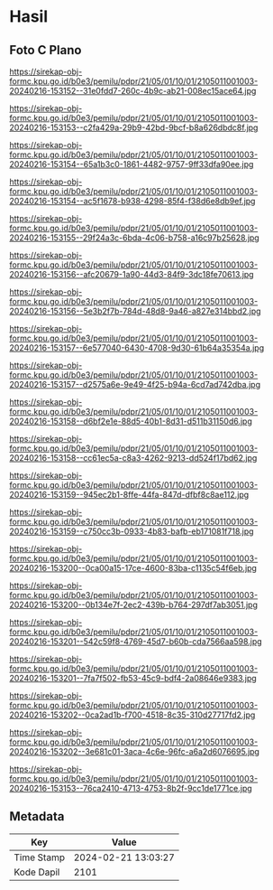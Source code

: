 # Hasil

## Foto C Plano

https://sirekap-obj-formc.kpu.go.id/b0e3/pemilu/pdpr/21/05/01/10/01/2105011001003-20240216-153152--31e0fdd7-260c-4b9c-ab21-008ec15ace64.jpg

https://sirekap-obj-formc.kpu.go.id/b0e3/pemilu/pdpr/21/05/01/10/01/2105011001003-20240216-153153--c2fa429a-29b9-42bd-9bcf-b8a626dbdc8f.jpg

https://sirekap-obj-formc.kpu.go.id/b0e3/pemilu/pdpr/21/05/01/10/01/2105011001003-20240216-153154--65a1b3c0-1861-4482-9757-9ff33dfa90ee.jpg

https://sirekap-obj-formc.kpu.go.id/b0e3/pemilu/pdpr/21/05/01/10/01/2105011001003-20240216-153154--ac5f1678-b938-4298-85f4-f38d6e8db9ef.jpg

https://sirekap-obj-formc.kpu.go.id/b0e3/pemilu/pdpr/21/05/01/10/01/2105011001003-20240216-153155--29f24a3c-6bda-4c06-b758-a16c97b25628.jpg

https://sirekap-obj-formc.kpu.go.id/b0e3/pemilu/pdpr/21/05/01/10/01/2105011001003-20240216-153156--afc20679-1a90-44d3-84f9-3dc18fe70613.jpg

https://sirekap-obj-formc.kpu.go.id/b0e3/pemilu/pdpr/21/05/01/10/01/2105011001003-20240216-153156--5e3b2f7b-784d-48d8-9a46-a827e314bbd2.jpg

https://sirekap-obj-formc.kpu.go.id/b0e3/pemilu/pdpr/21/05/01/10/01/2105011001003-20240216-153157--6e577040-6430-4708-9d30-61b64a35354a.jpg

https://sirekap-obj-formc.kpu.go.id/b0e3/pemilu/pdpr/21/05/01/10/01/2105011001003-20240216-153157--d2575a6e-9e49-4f25-b94a-6cd7ad742dba.jpg

https://sirekap-obj-formc.kpu.go.id/b0e3/pemilu/pdpr/21/05/01/10/01/2105011001003-20240216-153158--d6bf2e1e-88d5-40b1-8d31-d511b31150d6.jpg

https://sirekap-obj-formc.kpu.go.id/b0e3/pemilu/pdpr/21/05/01/10/01/2105011001003-20240216-153158--cc61ec5a-c8a3-4262-9213-dd524f17bd62.jpg

https://sirekap-obj-formc.kpu.go.id/b0e3/pemilu/pdpr/21/05/01/10/01/2105011001003-20240216-153159--945ec2b1-8ffe-44fa-847d-dfbf8c8ae112.jpg

https://sirekap-obj-formc.kpu.go.id/b0e3/pemilu/pdpr/21/05/01/10/01/2105011001003-20240216-153159--c750cc3b-0933-4b83-bafb-eb171081f718.jpg

https://sirekap-obj-formc.kpu.go.id/b0e3/pemilu/pdpr/21/05/01/10/01/2105011001003-20240216-153200--0ca00a15-17ce-4600-83ba-c1135c54f6eb.jpg

https://sirekap-obj-formc.kpu.go.id/b0e3/pemilu/pdpr/21/05/01/10/01/2105011001003-20240216-153200--0b134e7f-2ec2-439b-b764-297df7ab3051.jpg

https://sirekap-obj-formc.kpu.go.id/b0e3/pemilu/pdpr/21/05/01/10/01/2105011001003-20240216-153201--542c59f8-4769-45d7-b60b-cda7566aa598.jpg

https://sirekap-obj-formc.kpu.go.id/b0e3/pemilu/pdpr/21/05/01/10/01/2105011001003-20240216-153201--7fa7f502-fb53-45c9-bdf4-2a08646e9383.jpg

https://sirekap-obj-formc.kpu.go.id/b0e3/pemilu/pdpr/21/05/01/10/01/2105011001003-20240216-153202--0ca2ad1b-f700-4518-8c35-310d27717fd2.jpg

https://sirekap-obj-formc.kpu.go.id/b0e3/pemilu/pdpr/21/05/01/10/01/2105011001003-20240216-153202--3e681c01-3aca-4c6e-96fc-a6a2d6076695.jpg

https://sirekap-obj-formc.kpu.go.id/b0e3/pemilu/pdpr/21/05/01/10/01/2105011001003-20240216-153153--76ca2410-4713-4753-8b2f-9cc1de1771ce.jpg


## Metadata

| Key        | Value               |
| ---------- | ------------------- |
| Time Stamp | 2024-02-21 13:03:27 |
| Kode Dapil | 2101                |



